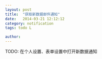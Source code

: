 ```yaml
---
layout: post
title:  "获取新数据邮件通知"
date:   2014-03-21 12:12:12
category: notification
tags: todo L

author: 
---
```


TODO: 在个人设置、表单设置中打开新数据通知
